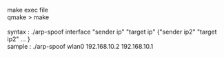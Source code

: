 make exec file <br/>
qmake > make <br/>
<br/>
syntax : ./arp-spoof interface "sender ip" "target ip" {"sender ip2" "target ip2" ... }<br/>
sample : ./arp-spoof wlan0 192.168.10.2 192.168.10.1<br/>
